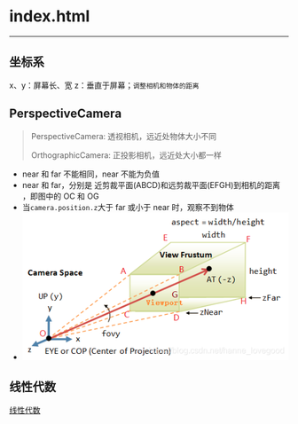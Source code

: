 # index.html

---

## 坐标系

x、y：屏幕长、宽
z：垂直于屏幕；`调整相机和物体的距离`

## PerspectiveCamera

> PerspectiveCamera: 透视相机，远近处物体大小不同
>
> OrthographicCamera: 正投影相机，远近处大小都一样

-   near 和 far 不能相同，near 不能为负值
-   near 和 far，分别是 近剪裁平面(ABCD)和远剪裁平面(EFGH)到相机的距离 ，即图中的 OC 和 OG
-   当`camera.position.z`大于 far 或小于 near 时，观察不到物体
-   ![img](../assets/image/note.png)

## 线性代数

[线性代数](https://blog.csdn.net/web2022050901/article/details/124748693)
